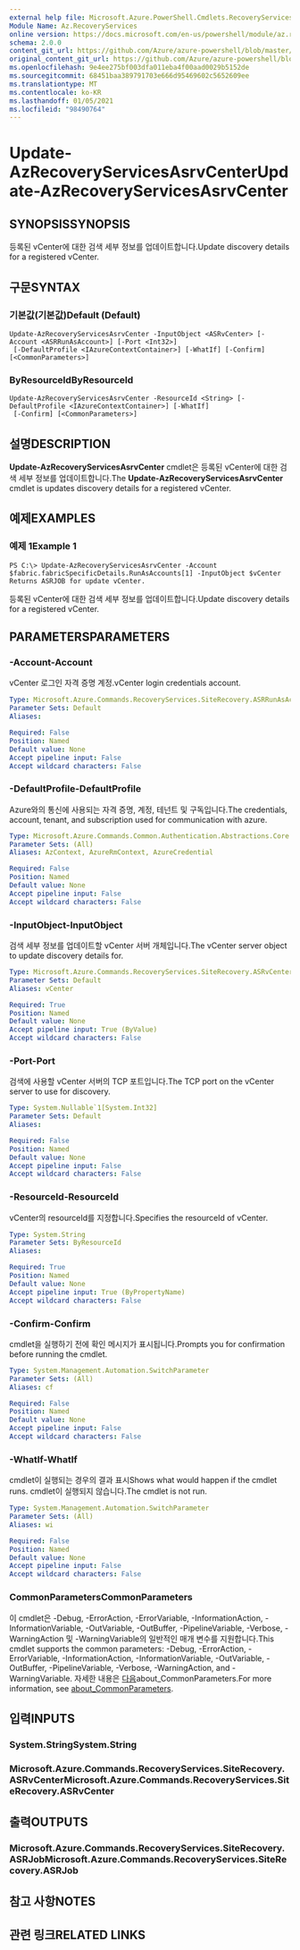 ```yaml
---
external help file: Microsoft.Azure.PowerShell.Cmdlets.RecoveryServices.SiteRecovery.dll-Help.xml
Module Name: Az.RecoveryServices
online version: https://docs.microsoft.com/en-us/powershell/module/az.recoveryservices/update-azrecoveryservicesasrvcenter
schema: 2.0.0
content_git_url: https://github.com/Azure/azure-powershell/blob/master/src/RecoveryServices/RecoveryServices/help/Update-AzRecoveryServicesAsrvCenter.md
original_content_git_url: https://github.com/Azure/azure-powershell/blob/master/src/RecoveryServices/RecoveryServices/help/Update-AzRecoveryServicesAsrvCenter.md
ms.openlocfilehash: 9e4ee275bf003dfa011eba4f00aad0029b5152de
ms.sourcegitcommit: 68451baa389791703e666d95469602c5652609ee
ms.translationtype: MT
ms.contentlocale: ko-KR
ms.lasthandoff: 01/05/2021
ms.locfileid: "98490764"
---
```

# <span data-ttu-id="30c33-101">Update-AzRecoveryServicesAsrvCenter</span><span class="sxs-lookup"><span data-stu-id="30c33-101">Update-AzRecoveryServicesAsrvCenter</span></span>

## <span data-ttu-id="30c33-102">SYNOPSIS</span><span class="sxs-lookup"><span data-stu-id="30c33-102">SYNOPSIS</span></span>
<span data-ttu-id="30c33-103">등록된 vCenter에 대한 검색 세부 정보를 업데이트합니다.</span><span class="sxs-lookup"><span data-stu-id="30c33-103">Update discovery details for a registered vCenter.</span></span>

## <span data-ttu-id="30c33-104">구문</span><span class="sxs-lookup"><span data-stu-id="30c33-104">SYNTAX</span></span>

### <span data-ttu-id="30c33-105">기본값(기본값)</span><span class="sxs-lookup"><span data-stu-id="30c33-105">Default (Default)</span></span>
```
Update-AzRecoveryServicesAsrvCenter -InputObject <ASRvCenter> [-Account <ASRRunAsAccount>] [-Port <Int32>]
 [-DefaultProfile <IAzureContextContainer>] [-WhatIf] [-Confirm] [<CommonParameters>]
```

### <span data-ttu-id="30c33-106">ByResourceId</span><span class="sxs-lookup"><span data-stu-id="30c33-106">ByResourceId</span></span>
```
Update-AzRecoveryServicesAsrvCenter -ResourceId <String> [-DefaultProfile <IAzureContextContainer>] [-WhatIf]
 [-Confirm] [<CommonParameters>]
```

## <span data-ttu-id="30c33-107">설명</span><span class="sxs-lookup"><span data-stu-id="30c33-107">DESCRIPTION</span></span>
<span data-ttu-id="30c33-108">**Update-AzRecoveryServicesAsrvCenter** cmdlet은 등록된 vCenter에 대한 검색 세부 정보를 업데이트합니다.</span><span class="sxs-lookup"><span data-stu-id="30c33-108">The **Update-AzRecoveryServicesAsrvCenter** cmdlet is updates discovery details for a registered vCenter.</span></span>

## <span data-ttu-id="30c33-109">예제</span><span class="sxs-lookup"><span data-stu-id="30c33-109">EXAMPLES</span></span>

### <span data-ttu-id="30c33-110">예제 1</span><span class="sxs-lookup"><span data-stu-id="30c33-110">Example 1</span></span>
```
PS C:\> Update-AzRecoveryServicesAsrvCenter -Account $fabric.fabricSpecificDetails.RunAsAccounts[1] -InputObject $vCenter
Returns ASRJOB for update vCenter.
```

<span data-ttu-id="30c33-111">등록된 vCenter에 대한 검색 세부 정보를 업데이트합니다.</span><span class="sxs-lookup"><span data-stu-id="30c33-111">Update discovery details for a registered vCenter.</span></span>

## <span data-ttu-id="30c33-112">PARAMETERS</span><span class="sxs-lookup"><span data-stu-id="30c33-112">PARAMETERS</span></span>

### <span data-ttu-id="30c33-113">-Account</span><span class="sxs-lookup"><span data-stu-id="30c33-113">-Account</span></span>
<span data-ttu-id="30c33-114">vCenter 로그인 자격 증명 계정.</span><span class="sxs-lookup"><span data-stu-id="30c33-114">vCenter login credentials account.</span></span>

```yaml
Type: Microsoft.Azure.Commands.RecoveryServices.SiteRecovery.ASRRunAsAccount
Parameter Sets: Default
Aliases:

Required: False
Position: Named
Default value: None
Accept pipeline input: False
Accept wildcard characters: False
```

### <span data-ttu-id="30c33-115">-DefaultProfile</span><span class="sxs-lookup"><span data-stu-id="30c33-115">-DefaultProfile</span></span>
<span data-ttu-id="30c33-116">Azure와의 통신에 사용되는 자격 증명, 계정, 테넌트 및 구독입니다.</span><span class="sxs-lookup"><span data-stu-id="30c33-116">The credentials, account, tenant, and subscription used for communication with azure.</span></span>

```yaml
Type: Microsoft.Azure.Commands.Common.Authentication.Abstractions.Core.IAzureContextContainer
Parameter Sets: (All)
Aliases: AzContext, AzureRmContext, AzureCredential

Required: False
Position: Named
Default value: None
Accept pipeline input: False
Accept wildcard characters: False
```

### <span data-ttu-id="30c33-117">-InputObject</span><span class="sxs-lookup"><span data-stu-id="30c33-117">-InputObject</span></span>
<span data-ttu-id="30c33-118">검색 세부 정보를 업데이트할 vCenter 서버 개체입니다.</span><span class="sxs-lookup"><span data-stu-id="30c33-118">The vCenter server object to update discovery details for.</span></span>

```yaml
Type: Microsoft.Azure.Commands.RecoveryServices.SiteRecovery.ASRvCenter
Parameter Sets: Default
Aliases: vCenter

Required: True
Position: Named
Default value: None
Accept pipeline input: True (ByValue)
Accept wildcard characters: False
```

### <span data-ttu-id="30c33-119">-Port</span><span class="sxs-lookup"><span data-stu-id="30c33-119">-Port</span></span>
<span data-ttu-id="30c33-120">검색에 사용할 vCenter 서버의 TCP 포트입니다.</span><span class="sxs-lookup"><span data-stu-id="30c33-120">The TCP port on the vCenter server to use for discovery.</span></span>

```yaml
Type: System.Nullable`1[System.Int32]
Parameter Sets: Default
Aliases:

Required: False
Position: Named
Default value: None
Accept pipeline input: False
Accept wildcard characters: False
```

### <span data-ttu-id="30c33-121">-ResourceId</span><span class="sxs-lookup"><span data-stu-id="30c33-121">-ResourceId</span></span>
<span data-ttu-id="30c33-122">vCenter의 resourceId를 지정합니다.</span><span class="sxs-lookup"><span data-stu-id="30c33-122">Specifies the resourceId of vCenter.</span></span>

```yaml
Type: System.String
Parameter Sets: ByResourceId
Aliases:

Required: True
Position: Named
Default value: None
Accept pipeline input: True (ByPropertyName)
Accept wildcard characters: False
```

### <span data-ttu-id="30c33-123">-Confirm</span><span class="sxs-lookup"><span data-stu-id="30c33-123">-Confirm</span></span>
<span data-ttu-id="30c33-124">cmdlet을 실행하기 전에 확인 메시지가 표시됩니다.</span><span class="sxs-lookup"><span data-stu-id="30c33-124">Prompts you for confirmation before running the cmdlet.</span></span>

```yaml
Type: System.Management.Automation.SwitchParameter
Parameter Sets: (All)
Aliases: cf

Required: False
Position: Named
Default value: None
Accept pipeline input: False
Accept wildcard characters: False
```

### <span data-ttu-id="30c33-125">-WhatIf</span><span class="sxs-lookup"><span data-stu-id="30c33-125">-WhatIf</span></span>
<span data-ttu-id="30c33-126">cmdlet이 실행되는 경우의 결과 표시</span><span class="sxs-lookup"><span data-stu-id="30c33-126">Shows what would happen if the cmdlet runs.</span></span>
<span data-ttu-id="30c33-127">cmdlet이 실행되지 않습니다.</span><span class="sxs-lookup"><span data-stu-id="30c33-127">The cmdlet is not run.</span></span>

```yaml
Type: System.Management.Automation.SwitchParameter
Parameter Sets: (All)
Aliases: wi

Required: False
Position: Named
Default value: None
Accept pipeline input: False
Accept wildcard characters: False
```

### <span data-ttu-id="30c33-128">CommonParameters</span><span class="sxs-lookup"><span data-stu-id="30c33-128">CommonParameters</span></span>
<span data-ttu-id="30c33-129">이 cmdlet은 -Debug, -ErrorAction, -ErrorVariable, -InformationAction, -InformationVariable, -OutVariable, -OutBuffer, -PipelineVariable, -Verbose, -WarningAction 및 -WarningVariable의 일반적인 매개 변수를 지원합니다.</span><span class="sxs-lookup"><span data-stu-id="30c33-129">This cmdlet supports the common parameters: -Debug, -ErrorAction, -ErrorVariable, -InformationAction, -InformationVariable, -OutVariable, -OutBuffer, -PipelineVariable, -Verbose, -WarningAction, and -WarningVariable.</span></span> <span data-ttu-id="30c33-130">자세한 내용은 [다음](http://go.microsoft.com/fwlink/?LinkID=113216)about_CommonParameters.</span><span class="sxs-lookup"><span data-stu-id="30c33-130">For more information, see [about_CommonParameters](http://go.microsoft.com/fwlink/?LinkID=113216).</span></span>

## <span data-ttu-id="30c33-131">입력</span><span class="sxs-lookup"><span data-stu-id="30c33-131">INPUTS</span></span>

### <span data-ttu-id="30c33-132">System.String</span><span class="sxs-lookup"><span data-stu-id="30c33-132">System.String</span></span>

### <span data-ttu-id="30c33-133">Microsoft.Azure.Commands.RecoveryServices.SiteRecovery.ASRvCenter</span><span class="sxs-lookup"><span data-stu-id="30c33-133">Microsoft.Azure.Commands.RecoveryServices.SiteRecovery.ASRvCenter</span></span>

## <span data-ttu-id="30c33-134">출력</span><span class="sxs-lookup"><span data-stu-id="30c33-134">OUTPUTS</span></span>

### <span data-ttu-id="30c33-135">Microsoft.Azure.Commands.RecoveryServices.SiteRecovery.ASRJob</span><span class="sxs-lookup"><span data-stu-id="30c33-135">Microsoft.Azure.Commands.RecoveryServices.SiteRecovery.ASRJob</span></span>

## <span data-ttu-id="30c33-136">참고 사항</span><span class="sxs-lookup"><span data-stu-id="30c33-136">NOTES</span></span>

## <span data-ttu-id="30c33-137">관련 링크</span><span class="sxs-lookup"><span data-stu-id="30c33-137">RELATED LINKS</span></span>
